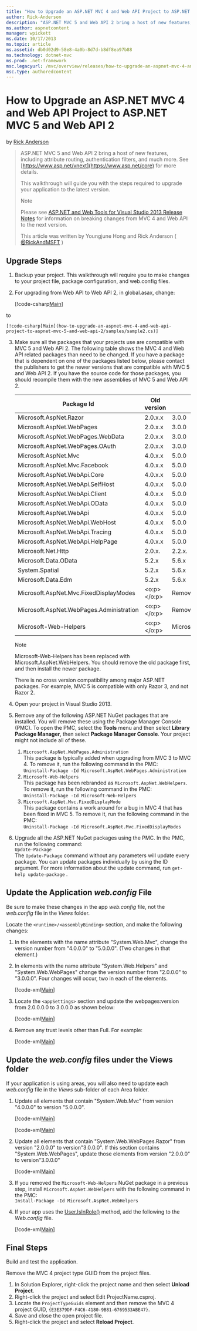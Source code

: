 ```yaml
---
title: "How to Upgrade an ASP.NET MVC 4 and Web API Project to ASP.NET MVC 5 and Web API 2 | Microsoft Docs"
author: Rick-Anderson
description: "ASP.NET MVC 5 and Web API 2 bring a host of new features, including attribute routing, authentication filters, and much more. See http://www.asp.net/vnext fo..."
ms.author: aspnetcontent
manager: wpickett
ms.date: 10/17/2013
ms.topic: article
ms.assetid: db0d02d9-58e8-4a0b-8d7d-b8df8ea97b88
ms.technology: dotnet-mvc
ms.prod: .net-framework
msc.legacyurl: /mvc/overview/releases/how-to-upgrade-an-aspnet-mvc-4-and-web-api-project-to-aspnet-mvc-5-and-web-api-2
msc.type: authoredcontent
---
```

How to Upgrade an ASP.NET MVC 4 and Web API Project to ASP.NET MVC 5 and Web API 2
====================
by [Rick Anderson](https://github.com/Rick-Anderson)

> ASP.NET MVC 5 and Web API 2 bring a host of new features, including attribute routing, authentication filters, and much more. See [https://www.asp.net/vnext](https://www.asp.net/core) for more details.
> 
> This walkthrough will guide you with the steps required to upgrade your application to the latest version.  
> 
> > [!NOTE]
> > Please see [ASP.NET and Web Tools for Visual Studio 2013 Release Notes](../../../visual-studio/overview/2013/release-notes.md) for information on breaking changes from MVC 4 and Web API to the next version.
> 
>   
> 
> This article was written by Youngjune Hong and Rick Anderson ( [@RickAndMSFT](https://twitter.com/#!/RickAndMSFT) )


## Upgrade Steps

1. Backup your project. This walkthrough will require you to make changes to your project file, package configuration, and web.config files.
2. For upgrading from Web API to Web API 2, in global.asax, change:

    [!code-csharp[Main](how-to-upgrade-an-aspnet-mvc-4-and-web-api-project-to-aspnet-mvc-5-and-web-api-2/samples/sample1.cs)]

 to

    [!code-csharp[Main](how-to-upgrade-an-aspnet-mvc-4-and-web-api-project-to-aspnet-mvc-5-and-web-api-2/samples/sample2.cs)]
3. Make sure all the packages that your projects use are compatible with MVC 5 and Web API 2. The following table shows the MVC 4 and Web API related packages than need to be changed. If you have a package that is dependent on one of the packages listed below, please contact the publishers to get the newer versions that are compatible with MVC 5 and Web API 2. If you have the source code for those packages, you should recompile them with the new assemblies of MVC 5 and Web API 2.   

    | **Package Id** | **Old version** | **New version** |
    | --- | --- | --- |
    | Microsoft.AspNet.Razor | 2.0.x.x | 3.0.0 |
    | Microsoft.AspNet.WebPages | 2.0.x.x | 3.0.0 |
    | Microsoft.AspNet.WebPages.WebData | 2.0.x.x | 3.0.0 |
    | Microsoft.AspNet.WebPages.OAuth | 2.0.x.x | 3.0.0 |
    | Microsoft.AspNet.Mvc | 4.0.x.x | 5.0.0 |
    | Microsoft.AspNet.Mvc.Facebook | 4.0.x.x | 5.0.0 |
    | Microsoft.AspNet.WebApi.Core | 4.0.x.x | 5.0.0 |
    | Microsoft.AspNet.WebApi.SelfHost | 4.0.x.x | 5.0.0 |
    | Microsoft.AspNet.WebApi.Client | 4.0.x.x | 5.0.0 |
    | Microsoft.AspNet.WebApi.OData | 4.0.x.x | 5.0.0 |
    | Microsoft.AspNet.WebApi | 4.0.x.x | 5.0.0 |
    | Microsoft.AspNet.WebApi.WebHost | 4.0.x.x | 5.0.0 |
    | Microsoft.AspNet.WebApi.Tracing | 4.0.x.x | 5.0.0 |
    | Microsoft.AspNet.WebApi.HelpPage | 4.0.x.x | 5.0.0 |
    | Microsoft.Net.Http | 2.0.x. | 2.2.x. |
    | Microsoft.Data.OData | 5.2.x | 5.6.x |
    | System.Spatial | 5.2.x | 5.6.x |
    | Microsoft.Data.Edm | 5.2.x | 5.6.x |
    | Microsoft.AspNet.Mvc.FixedDisplayModes | <o:p> </o:p> | Removed |
    | Microsoft.AspNet.WebPages.Administration | <o:p> </o:p> | Removed |
    | Microsoft-Web-Helpers | <o:p> </o:p> | Microsoft.AspNet.WebHelpers |

    > [!NOTE]
    > Microsoft-Web-Helpers has been replaced with Microsoft.AspNet.WebHelpers. You should remove the old package first, and then install the newer package.   
    >   
    > There is no cross version compatibility among major ASP.NET packages. For example, MVC 5 is compatible with only Razor 3, and not Razor 2.
4. Open your project in Visual Studio 2013.
5. Remove any of the following ASP.NET NuGet packages that are installed. You will remove these using the Package Manager Console (PMC). To open the PMC, select the **Tools** menu and then select **Library Package Manager,** then select **Package Manager Console**. Your project might not include all of these.

    1. `Microsoft.AspNet.WebPages.Administration`  
 This package is typically added when upgrading from MVC 3 to MVC 4. To remove it, run the following command in the PMC:  
        `Uninstall-Package -Id Microsoft.AspNet.WebPages.Administration`
    2. `Microsoft-Web-Helpers`   
 This package has been rebranded as `Microsoft.AspNet.WebHelpers`. To remove it, run the following command in the PMC:  
        `Uninstall-Package -Id Microsoft-Web-Helpers`
    3. `Microsoft.AspNet.Mvc.FixedDisplayMode`  
 This package contains a work around for a bug in MVC 4 that has been fixed in MVC 5. To remove it, run the following command in the PMC:  
        `Uninstall-Package -Id Microsoft.AspNet.Mvc.FixedDisplayModes`
6. Upgrade all the ASP.NET NuGet packages using the PMC. In the PMC, run the following command:  
    `Update-Package`  
 The `Update-Package` command without any parameters will update every package. You can update packages individually by using the ID argument. For more information about the update command, run     `get-help update-package` .

## Update the Application *web.config* File

Be sure to make these changes in the app *web.config* file, not the *web.config* file in the *Views* folder.

Locate the `<runtime>/<assemblyBinding>` section, and make the following changes:

1. In the elements with the name attribute "System.Web.Mvc", change the version number from "4.0.0.0" to "5.0.0.0". (Two changes in that element.)
2. In elements with the name attribute &quot;System.Web.Helpers" and &quot;System.Web.WebPages&quot; change the version number from "2.0.0.0" to "3.0.0.0". Four changes will occur, two in each of the elements.

    [!code-xml[Main](how-to-upgrade-an-aspnet-mvc-4-and-web-api-project-to-aspnet-mvc-5-and-web-api-2/samples/sample3.xml?highlight=6,10,14)]
3. Locate the `<appSettings>` section and update the webpages:version from 2.0.0.0.0 to 3.0.0.0 as shown below:

    [!code-xml[Main](how-to-upgrade-an-aspnet-mvc-4-and-web-api-project-to-aspnet-mvc-5-and-web-api-2/samples/sample4.xml?highlight=2)]
4. Remove any trust levels other than Full. For example:

    [!code-xml[Main](how-to-upgrade-an-aspnet-mvc-4-and-web-api-project-to-aspnet-mvc-5-and-web-api-2/samples/sample5.xml?highlight=2)]

## Update the *web.config* files under the Views folder

If your application is using areas, you will also need to update each *web.config* file in the *Views* sub-folder of each Area folder.

1. Update all elements that contain "System.Web.Mvc" from version "4.0.0.0" to version "5.0.0.0".  

    [!code-xml[Main](how-to-upgrade-an-aspnet-mvc-4-and-web-api-project-to-aspnet-mvc-5-and-web-api-2/samples/sample6.xml?highlight=2)]

    [!code-xml[Main](how-to-upgrade-an-aspnet-mvc-4-and-web-api-project-to-aspnet-mvc-5-and-web-api-2/samples/sample7.xml?highlight=4-6,8)]
2. Update all elements that contain "System.Web.WebPages.Razor" from version "2.0.0.0" to version"3.0.0.0". If this section contains "System.Web.WebPages", update those elements from version "2.0.0.0" to version"3.0.0.0"  

    [!code-xml[Main](how-to-upgrade-an-aspnet-mvc-4-and-web-api-project-to-aspnet-mvc-5-and-web-api-2/samples/sample8.xml?highlight=3-5)]
3. If you removed the `Microsoft-Web-Helpers` NuGet package in a previous step, install `Microsoft.AspNet.WebHelpers` with the following command in the PMC:  
    `Install-Package -Id Microsoft.AspNet.WebHelpers`
4. If your app uses the [User.IsInRole()](https://msdn.microsoft.com/en-us/library/system.web.security.roleprincipal.isinrole(v=vs.110).aspx) method, add the following to the *Web.config* file.

    [!code-xml[Main](how-to-upgrade-an-aspnet-mvc-4-and-web-api-project-to-aspnet-mvc-5-and-web-api-2/samples/sample9.xml)]

## Final Steps

Build and test the application.

Remove the MVC 4 project type GUID from the project files.

1. In Solution Explorer, right-click the project name and then select **Unload Project**.
2. Right-click the project and select Edit ProjectName.csproj.
3. Locate the `ProjectTypeGuids` element and then remove the MVC 4 project GUID, `{E3E379DF-F4C6-4180-9B81-6769533ABE47}`.
4. Save and close the open project file.
5. Right-click the project and select **Reload Project**.